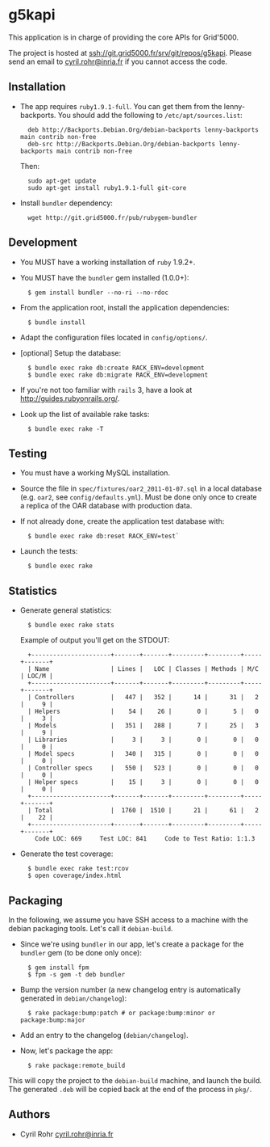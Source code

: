 # g5kapi
This application is in charge of providing the core APIs for Grid'5000.

The project is hosted at <ssh://git.grid5000.fr/srv/git/repos/g5kapi>. 
Please send an email to <cyril.rohr@inria.fr> if you cannot access the code.

## Installation
* The app requires `ruby1.9.1-full`. You can get them from the lenny-backports. You should add the following to `/etc/apt/sources.list`:

        deb http://Backports.Debian.Org/debian-backports lenny-backports main contrib non-free
        deb-src http://Backports.Debian.Org/debian-backports lenny-backports main contrib non-free

  Then:

        sudo apt-get update
        sudo apt-get install ruby1.9.1-full git-core

* Install `bundler` dependency:

        wget http://git.grid5000.fr/pub/rubygem-bundler


## Development
* You MUST have a working installation of `ruby` 1.9.2+.
* You MUST have the `bundler` gem installed (1.0.0+):
  
        $ gem install bundler --no-ri --no-rdoc

* From the application root, install the application dependencies:

        $ bundle install

* Adapt the configuration files located in `config/options/`.

* [optional] Setup the database:

        $ bundle exec rake db:create RACK_ENV=development
        $ bundle exec rake db:migrate RACK_ENV=development

* If you're not too familiar with `rails` 3, have a look at <http://guides.rubyonrails.org/>.
* Look up the list of available rake tasks:

        $ bundle exec rake -T

## Testing
* You must have a working MySQL installation.

* Source the file in `spec/fixtures/oar2_2011-01-07.sql` in a local database (e.g. `oar2`, see `config/defaults.yml`). 
  Must be done only once to create a replica of the OAR database with production data.
  
* If not already done, create the application test database with:

        $ bundle exec rake db:reset RACK_ENV=test`

* Launch the tests:

        $ bundle exec rake

## Statistics
* Generate general statistics:

        $ bundle exec rake stats
        
  Example of output you'll get on the STDOUT:
  
        +----------------------+-------+-------+---------+---------+-----+-------+
        | Name                 | Lines |   LOC | Classes | Methods | M/C | LOC/M |
        +----------------------+-------+-------+---------+---------+-----+-------+
        | Controllers          |   447 |   352 |      14 |      31 |   2 |     9 |
        | Helpers              |    54 |    26 |       0 |       5 |   0 |     3 |
        | Models               |   351 |   288 |       7 |      25 |   3 |     9 |
        | Libraries            |     3 |     3 |       0 |       0 |   0 |     0 |
        | Model specs          |   340 |   315 |       0 |       0 |   0 |     0 |
        | Controller specs     |   550 |   523 |       0 |       0 |   0 |     0 |
        | Helper specs         |    15 |     3 |       0 |       0 |   0 |     0 |
        +----------------------+-------+-------+---------+---------+-----+-------+
        | Total                |  1760 |  1510 |      21 |      61 |   2 |    22 |
        +----------------------+-------+-------+---------+---------+-----+-------+
          Code LOC: 669     Test LOC: 841     Code to Test Ratio: 1:1.3

* Generate the test coverage:

        $ bundle exec rake test:rcov
        $ open coverage/index.html
        
## Packaging
In the following, we assume you have SSH access to a machine with the debian packaging tools. Let's call it `debian-build`.

* Since we're using `bundler` in our app, let's create a package for the `bundler` gem (to be done only once):

        $ gem install fpm
        $ fpm -s gem -t deb bundler

* Bump the version number (a new changelog entry is automatically generated in `debian/changelog`):

        $ rake package:bump:patch # or package:bump:minor or package:bump:major
  
* Add an entry to the changelog (`debian/changelog`).
* Now, let's package the app:

        $ rake package:remote_build

This will copy the project to the `debian-build` machine, and launch the build. 
The generated `.deb` will be copied back at the end of the process in `pkg/`.

## Authors
* Cyril Rohr <cyril.rohr@inria.fr>
